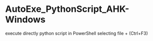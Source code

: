 # AutoExe_PythonScript_AHK-Windows
execute directly python script in PowerShell selecting file + (Ctrl+F3)
